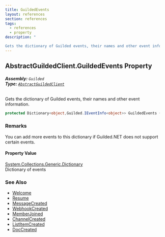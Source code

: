 ```yaml
---
title: GuildedEvents
layout: references
section: references
tags:
  - references
  - property
description: "

Gets the dictionary of Guilded events, their names and other event information."
---
```


## AbstractGuildedClient.GuildedEvents Property
###### **Assembly:** `Guilded`<br/>**Type:** [`AbstractGuildedClient`](AbstractGuildedClient 'Guilded.AbstractGuildedClient')

Gets the dictionary of Guilded events, their names and other event information.

```csharp
protected Dictionary<object,Guilded.IEventInfo<object>> GuildedEvents { get; set; }
```

### Remarks
  
You can add more events to this dictionary if Guilded.NET does not support certain events.

#### Property Value
[System.Collections.Generic.Dictionary](https://docs.microsoft.com/en-us/dotnet/api/System.Collections.Generic.Dictionary 'System.Collections.Generic.Dictionary')  
Dictionary of events

### See Also
- [Welcome](AbstractGuildedClient.Welcome 'Guilded.AbstractGuildedClient.Welcome')
- [Resume](AbstractGuildedClient.Resume 'Guilded.AbstractGuildedClient.Resume')
- [MessageCreated](AbstractGuildedClient.MessageCreated 'Guilded.AbstractGuildedClient.MessageCreated')
- [WebhookCreated](AbstractGuildedClient.WebhookCreated 'Guilded.AbstractGuildedClient.WebhookCreated')
- [MemberJoined](AbstractGuildedClient.MemberJoined 'Guilded.AbstractGuildedClient.MemberJoined')
- [ChannelCreated](AbstractGuildedClient.ChannelCreated 'Guilded.AbstractGuildedClient.ChannelCreated')
- [ListItemCreated](AbstractGuildedClient.ListItemCreated 'Guilded.AbstractGuildedClient.ListItemCreated')
- [DocCreated](AbstractGuildedClient.DocCreated 'Guilded.AbstractGuildedClient.DocCreated')
